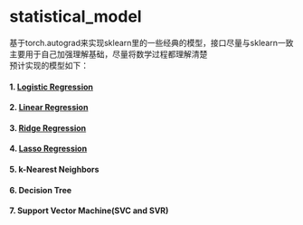 # statistical_model  
基于torch.autograd来实现sklearn里的一些经典的模型，接口尽量与sklearn一致  
主要用于自己加强理解基础，尽量将数学过程都理解清楚  
预计实现的模型如下：  
#### 1. [Logistic Regression](https://github.com/ZhongLi-Shi/statistical_model/tree/master/Logistical_Regression_model)  
#### 2. [Linear Regression](https://github.com/ZhongLi-Shi/statistical_model/tree/master/Linear_Regression_model)    
#### 3. [Ridge Regression](https://github.com/ZhongLi-Shi/statistical_model/tree/master/Ridge_Lasso_model)  
#### 4. [Lasso Regression](https://github.com/ZhongLi-Shi/statistical_model/tree/master/Ridge_Lasso_model)  
#### 5. k-Nearest Neighbors
#### 6. Decision Tree
#### 7. Support Vector Machine(SVC and SVR)
